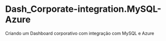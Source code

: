 # Dash_Corporate-integration.MySQL-Azure
 Criando um Dashboard corporativo com integração com MySQL e Azure
